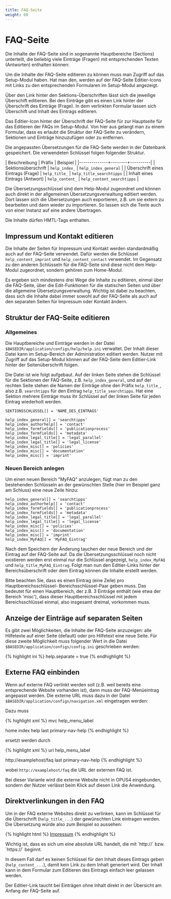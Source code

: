 ```yaml
---
title: FAQ-Seite
weight: 60
---
```


# FAQ-Seite

Die Inhalte der FAQ-Seite sind in sogenannte Hauptbereiche (Sections) unterteilt, die beliebig viele
Einträge (Fragen) mit entsprechenden Texten (Antworten) enthalten können:

Um die Inhalte der FAQ-Seite editieren zu können muss man Zugriff auf das Setup-Modul haben. Hat man
den, werden auf der FAQ-Seite Editier-Icons mit Links zu den entsprechenden Formularen im Setup-Modul 
angezeigt.

Über den Link hinter den Sektions-Überschriften lässt sich die jeweilige Überschift editieren. Bei 
den Einträge gibt es einen Link hinter der Überschrift des Einträge (Frage). In dem verlinkten 
Formular lassen sich Überschift und Inhalt des Eintrags editieren. 

Das Editier-Icon hinter der Überschrift der FAQ-Seite für zur Hauptseite für das Editieren der FAQs
im Setup-Modul. Von hier aus gelangt man zu einem Formular, dass es erlaubt die Struktur der FAQ-Seite
zu verändern, Sektionen und Einträge hinzuzufügen oder zu entfernen. 

Die angepassten Übersetzungen für die FAQ-Seite werden in der Datenbank gespeichert. Die verwendeten
Schlüssel folgen folgender Struktur.
 
| Beschreibung | Präfix | Beispiel |
|--------------+--------+----------|
| Sektionsüberschrift | `help_index_` | `help_index_general` |
| Überschrift eines Eintrags (Frage) | `help_title_` | `help_title_searchtipps` |
| Inhalt eines Eintrags (Antwort) | `help_content_` | `help_content_searchtipps` |

Die  Übersetzungsschlüssel sind dem Help-Modul zugeordnet und können auch direkt in der allgemeinen
Übersetzungsverwaltung editiert werden. Dort lassen sich die Übersetzungen auch exportieren, z.B. 
um sie extern zu bearbeiten und dann wieder zu importieren. So lassen sich die Texte auch von einer 
Instanz auf eine andere Übertragen. 

Die Inhalte dürfen HMTL-Tags enthalten. 

## Impressum und Kontakt editieren

Die Inhalte der Seiten für Impressum und Kontakt werden standardmäßig auch auf der FAQ-Seite 
verwendet. Dafür werden die Schlüssel `help_content_imprint` und `help_content_contact` verwendet. Im Gegensatz zu
den anderen Schlüsseln für die FAQ-Seite sind diese nicht dem Help-Modul zugeordnet, sondern gehören zum Home-Modul.

Es ergeben sich mindestens drei Wege die Inhalte zu editieren, einmal über die FAQ-Seite, über die Edit-Funktionen
für die statischen Seiten und über die allgemeine Übersetzungsverwaltung. Wichtig ist dabei zu beachten, dass sich
die Inhalte dabei immer sowohl auf der FAQ-Seite als auch auf den separaten Seiten für Impressum oder Kontakt ändern. 

## Struktur der FAQ-Seite editieren

### Allgemeines

Die Hauptbereiche und Einträge werden in der Datei
`$BASEDIR/application/configs/help/help.ini` verwaltet. Der Inhalt dieser Datei kann im Setup-Bereich
der Administration editiert werden. Nutzer mit Zugriff auf das Setup-Modul können auf der FAQ-Seite
dem Editier-Link hinter der Seitenüberschrift folgen.

Die Datei ist wie folgt aufgebaut. Auf der linken Seite stehen die Schlüssel für die Sektionen der
FAQ-Seite, z.B. `help_index_general`, und auf der rechten Seite stehen die Namen der Einträge ohne
den Präfix `help_title_`, also z.B.  `searchtipps` für den Eintrag `help_title_searchtipps`. Hat eine
Sektion mehrere Einträge muss ihr Schlüssel auf der linken Seite für jeden Eintrag wiederholt werden.  

    SEKTIONSSCHLÜSSEL[] = 'NAME_DES_EINTRAGS'
    
    help_index_general[] = 'searchtipps'
    help_index_authorhelp[] = 'contact'
    help_index_formfields[] = 'publicationprocess'
    help_index_formfields[] = 'metadata'
    help_index_legal_title[] = 'legal_parallel'
    help_index_legal_title[] = 'legal_license'
    help_index_misc[] = 'policies'
    help_index_misc[] = 'documentation'
    help_index_misc[] = 'imprint'

### Neuen Bereich anlegen

Um einen neuen Bereich "MyFAQ" anzulegen, fügt man zu den bestehenden Schlüsseln an der
gewünschten Stelle (hier im Beispiel ganz am Schluss) eine neue Zeile hinzu:

    help_index_general[] = 'searchtipps'
    help_index_authorhelp[] = 'contact'
    help_index_formfields[] = 'publicationprocess'
    help_index_formfields[] = 'metadata'
    help_index_legal_title[] = 'legal_parallel'
    help_index_legal_title[] = 'legal_license'
    help_index_misc[] = 'policies'
    help_index_misc[] = 'documentation'
    help_index_misc[] = 'imprint'
    help_index_MyFAQ[] = 'MyFAQ_Eintrag'

Nach dem Speichern der Änderung tauchen der neue Bereich und der Eintrag auf der FAQ-Seite auf. Da die 
Übersetzungsschlüssel noch nicht existieren werden erst einmal nur die Schlüssel angezeigt, `help_index_MyFAQ`
und `help_title_MyFAQ_Eintrag`. Folgt man nun den Editier-Links hinter der Bereichsüberschrift oder dem 
Eintrag können die Inhalte erstellt werden. 

Bitte beachten Sie, dass es einen Eintrag (eine Zeile) pro Hauptbereichsschlüssel-
Bereichsschlüssel-Paar geben muss. Das bedeutet für einen Hauptbereich, der z.B. 3 Einträge
enthält (wie etwa der Bereich 'misc'), dass dieser Hauptbereichsschlüssel mit jedem
Bereichsschlüssel einmal, also insgesamt dreimal, vorkommen muss.

## Anzeige der Einträge auf separaten Seiten

Es gibt zwei Möglichkeiten, die Inhalte der FAQ-Seite anzuzeigen: alle Hilfetexte auf einer Seite
(default) oder pro Hilfetext eine neue Seite. Für diese zweite Möglichkeit muss folgender Wert in die
Datei `$BASEDIR/application/configs/config.ini` geschrieben werden:

{% highlight ini %}
help.separate = true
{% endhighlight %}

## Externe FAQ einbinden

Wenn auf externe FAQ verlinkt werden soll (z.B. weil bereits eine entsprechende Website vorhanden
ist), dann muss der FAQ-Menüeintrag angepasst werden. Die externe URL muss dazu in der Datei
`$BASEDIR/application/configs/navigation.xml` eingetragen werden:

Dazu muss

{% highlight xml %}
<help>
  <type>mvc</type>
  <label>help_menu_label</label>
  <title>help_menu_label</title>
  <module>home</module>
  <controller>index</controller>
  <action>help</action>
  <class>last</class>
  <id>primary-nav-help</id>
</help>
{% endhighlight %}

ersetzt werden durch

{% highlight xml %}
<help>
  <type>uri</type>
  <label>help_menu_label</label>
  <title>help_menu_label</title>
  <uri>http://examplehost/faq</uri>
  <class>last</class>
  <id>primary-nav-help</id>
</help>
{% endhighlight %}

wobei `http://examplehost/faq` die URL der externen FAQ ist.

<p class="note">
Bei dieser Variante wird die externe Website nicht in OPUS4 eingebunden, sondern der Nutzer
verlässt beim Klick auf diesen Link die Anwendung.
</p>

## Direktverlinkungen in den FAQ

Um in der FAQ externe Websites direkt zu verlinken, kann im Schlüssel für die Überschrift
(`help_title_...`) der gewünschten Link eintragen werden. Die Übersetzung würde
also zum Beispiel so aussehen:

{% highlight html %}
<a href="http://www.example.org" target="_blank">Impressum</a>
{% endhighlight %}

<p class="warning" markdown="1">
Wichtig ist, dass es sich um eine absolute URL handelt, die mit `http://` bzw. `https://` beginnt.
</p>

In diesem Fall darf es keinen Schlüssel für den Inhalt dieses Eintrags geben (`help_content_...`),
damit kein Link zu dem Inhalt generiert wird. Der Inhalt kann in dem Formular zum Editieren des
Eintrags einfach leer gelassen werden.

Der Editier-Link taucht bei Einträgen ohne Inhalt direkt in der Übersicht am Anfang der FAQ-Seite
auf.
